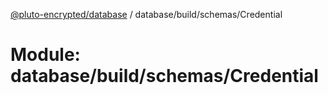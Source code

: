 [@pluto-encrypted/database](../README.md) / database/build/schemas/Credential

# Module: database/build/schemas/Credential
